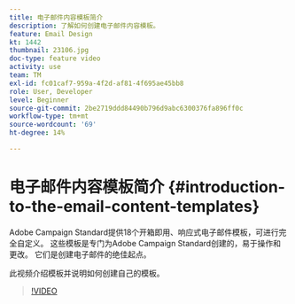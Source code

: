 ```yaml
---
title: 电子邮件内容模板简介
description: 了解如何创建电子邮件内容模板。
feature: Email Design
kt: 1442
thumbnail: 23106.jpg
doc-type: feature video
activity: use
team: TM
exl-id: fc01caf7-959a-4f2d-af81-4f695ae45bb8
role: User, Developer
level: Beginner
source-git-commit: 2be2719ddd84490b796d9abc6300376fa896ff0c
workflow-type: tm+mt
source-wordcount: '69'
ht-degree: 14%

---
```


# 电子邮件内容模板简介 {#introduction-to-the-email-content-templates}

Adobe Campaign Standard提供18个开箱即用、响应式电子邮件模板，可进行完全自定义。 这些模板是专门为Adobe Campaign Standard创建的，易于操作和更改。 它们是创建电子邮件的绝佳起点。

此视频介绍模板并说明如何创建自己的模板。

>[!VIDEO](https://video.tv.adobe.com/v/23106?quality=12)
